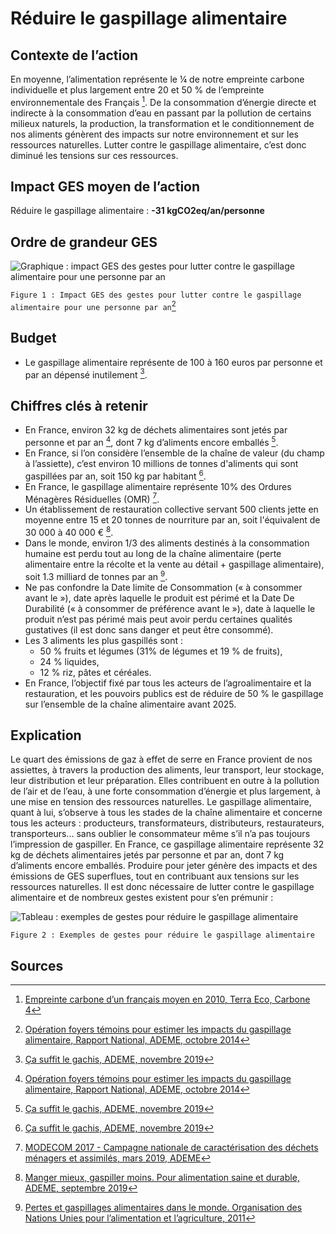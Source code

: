# Réduire le gaspillage alimentaire

## Contexte de l’action

En moyenne, l’alimentation représente le ¼ de notre empreinte carbone individuelle et plus largement entre 20 et 50 % de l’empreinte environnementale des Français [^1]. De la consommation d’énergie directe et indirecte à la consommation d’eau en passant par la pollution de certains milieux naturels, la production, la transformation et le conditionnement de nos aliments génèrent des impacts sur notre environnement et sur les ressources naturelles.
Lutter contre le gaspillage alimentaire, c’est donc diminué les tensions sur ces ressources.

## Impact GES moyen de l’action

Réduire le gaspillage alimentaire : **-31 kgCO2eq/an/personne**

## Ordre de grandeur GES

![Graphique : impact GES des gestes pour lutter contre le gaspillage alimentaire pour une personne par an](https://www.associationbilancarbone.fr/wp-content/uploads/2020/12/gaspi-alimentaire-fig1.jpg)

`Figure 1 : Impact GES des gestes pour lutter contre le gaspillage alimentaire pour une personne par an`[^2]

## Budget

- Le gaspillage alimentaire représente de 100 à 160 euros par personne et par an dépensé inutilement [^5].

## Chiffres clés à retenir

- En France, environ 32 kg de déchets alimentaires sont jetés par personne et par an [^2], dont 7 kg d’aliments encore emballés [^5].
- En France, si l’on considère l’ensemble de la chaîne de valeur (du champ à l’assiette), c’est environ 10 millions de tonnes d'aliments qui sont gaspillées par an, soit 150 kg par habitant [^5].
- En France, le gaspillage alimentaire représente 10% des Ordures Ménagères Résiduelles (OMR) [^6].
- Un établissement de restauration collective servant 500 clients jette en moyenne entre 15 et 20 tonnes de nourriture par an, soit l'équivalent de 30 000 à 40 000 € [^3].
- Dans le monde, environ 1/3 des aliments destinés à la consommation humaine est perdu tout au long de la chaîne alimentaire (perte alimentaire entre la récolte et la vente au détail + gaspillage alimentaire), soit 1.3 milliard de tonnes par an [^4].
- Ne pas confondre la Date limite de Consommation (« à consommer avant le »), date après laquelle le produit est périmé et la Date De Durabilité (« à consommer de préférence avant le »), date à laquelle le produit n’est pas périmé mais peut avoir perdu certaines qualités gustatives (il est donc sans danger et peut être consommé).
- Les 3 aliments les plus gaspillés sont :
  - 50 % fruits et légumes (31% de légumes et 19 % de fruits),
  - 24 % liquides,
  - 12 % riz, pâtes et céréales.
- En France, l’objectif fixé par tous les acteurs de l’agroalimentaire et la restauration, et les pouvoirs publics est de réduire de 50 % le gaspillage sur l’ensemble de la chaîne alimentaire avant 2025.

## Explication

Le quart des émissions de gaz à effet de serre en France provient de nos assiettes, à travers la production des aliments, leur transport, leur stockage, leur distribution et leur préparation. Elles contribuent en outre à la pollution de l’air et de l’eau, à une forte consommation d’énergie et plus largement, à une mise en tension des ressources naturelles.
Le gaspillage alimentaire, quant à lui, s’observe à tous les stades de la chaîne alimentaire et concerne tous les acteurs : producteurs, transformateurs, distributeurs, restaurateurs, transporteurs... sans oublier le consommateur même s’il n’a pas toujours l’impression de gaspiller. En France, ce gaspillage alimentaire représente 32 kg de déchets alimentaires jetés par personne et par an, dont 7 kg d’aliments encore emballés.
Produire pour jeter génère des impacts et des émissions de GES superflues, tout en contribuant aux tensions sur les ressources naturelles. Il est donc nécessaire de lutter contre le gaspillage alimentaire et de nombreux gestes existent pour s’en prémunir :

![Tableau : exemples de gestes pour réduire le gaspillage alimentaire](https://www.associationbilancarbone.fr/wp-content/uploads/2020/12/gaspi-alimentaire-tab2.jpg)

`Figure 2 : Exemples de gestes pour réduire le gaspillage alimentaire`

## Sources

[^1]: [Empreinte carbone d’un français moyen en 2010, Terra Eco, Carbone 4](https://www.terraeco.net/1990-2010-Notre-r-evolution,19337.html)
[^2]: [Opération foyers témoins pour estimer les impacts du gaspillage alimentaire, Rapport National, ADEME, octobre 2014](https://www.ademe.fr/sites/default/files/assets/documents/estimer-impacts-du-gaspillage-alimentaire-des-menages.pdf)
[^3]: [Manger mieux, gaspiller moins. Pour alimentation saine et durable, ADEME, septembre 2019](https://librairie.ademe.fr/consommer-autrement/1947-manger-mieux-gaspiller-moins-9791029708480.html)
[^4]: [Pertes et gaspillages alimentaires dans le monde. Organisation des Nations Unies pour l’alimentation et l’agriculture, 2011](https://www.fao.org/3/i2697f/i2697f00.htm)
[^5]: [Ça suffit le gachis, ADEME, novembre 2019](https://www.ademe.fr/ca-suffit-le-gachis)
[^6]: [MODECOM 2017 - Campagne nationale de caractérisation des déchets ménagers et assimilés, mars 2019, ADEME](https://librairie.ademe.fr/dechets-economie-circulaire/4351-modecom-2017-campagne-nationale-de-caracterisation-des-dechets-menagers-et-assimiles.html)
